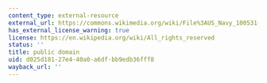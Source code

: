 ```yaml
---
content_type: external-resource
external_url: https://commons.wikimedia.org/wiki/File%3AUS_Navy_100531-N-7676W-075_Visitors_interact_with_the_mobile%2C_dexterous%2C_social_(MDS)_robot_Octavia_at_the_Office_of_Naval_Research_(ONR)_exhibit_during_Fleet_Week_New_York_2010.jpg
has_external_license_warning: true
license: https://en.wikipedia.org/wiki/All_rights_reserved
status: ''
title: public domain
uid: d025d181-27e4-40a0-a6df-bb9edb36fff8
wayback_url: ''
---
```

